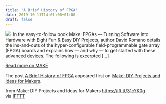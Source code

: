```yaml
---
title: 'A Brief History of FPGA'
date: 2019-10-11T14:01:00+01:00
draft: false
---
```


[![](https://i0.wp.com/makezine.com/wp-content/uploads/2019/10/mfpg_0253.jpg?resize=200%2C200&ssl=1)](https://makezine.com/2019/10/11/a-brief-history-of-fpga/)  In the easy-to-follow book Make: FPGAs — Turning Software into Hardware with Eight Fun & Easy DIY Projects, author David Romano details the ins-and-outs of the hyper-configurable field-programmable gate array (FPGA) boards and explains how — and why — to get started with these advanced devices. The following is excerpted \[…\]

[Read more on MAKE](https://makezine.com/2019/10/11/a-brief-history-of-fpga/)

The post [A Brief History of FPGA](https://makezine.com/2019/10/11/a-brief-history-of-fpga/) appeared first on [Make: DIY Projects and Ideas for Makers](https://makezine.com).

  
  
from Make: DIY Projects and Ideas for Makers https://ift.tt/31cYK0g  
via [IFTTT](https://ifttt.com/?ref=da&site=blogger)